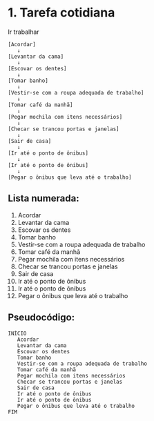 # 1. Tarefa cotidiana

Ir trabalhar

```
[Acordar]
   ↓
[Levantar da cama]
   ↓
[Escovar os dentes]
   ↓
[Tomar banho]
   ↓
[Vestir-se com a roupa adequada de trabalho]
   ↓
[Tomar café da manhã]
   ↓
[Pegar mochila com itens necessários]
   ↓
[Checar se trancou portas e janelas]
   ↓
[Sair de casa]
   ↓
[Ir até o ponto de ônibus]
   ↓
[Ir até o ponto de ônibus]
   ↓
[Pegar o ônibus que leva até o trabalho]
```

## Lista numerada:

1. Acordar
2. Levantar da cama
3. Escovar os dentes
4. Tomar banho
5. Vestir-se com a roupa adequada de trabalho
6. Tomar café da manhã
7. Pegar mochila com itens necessários
8. Checar se trancou portas e janelas
9. Sair de casa
10. Ir até o ponto de ônibus
11. Ir até o ponto de ônibus
12. Pegar o ônibus que leva até o trabalho

## Pseudocódigo:

```pseudo
INÍCIO
   Acordar
   Levantar da cama
   Escovar os dentes
   Tomar banho
   Vestir-se com a roupa adequada de trabalho
   Tomar café da manhã
   Pegar mochila com itens necessários
   Checar se trancou portas e janelas
   Sair de casa
   Ir até o ponto de ônibus
   Ir até o ponto de ônibus
   Pegar o ônibus que leva até o trabalho
FIM
```